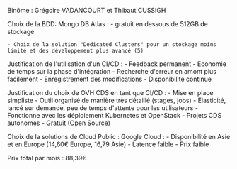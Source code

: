 Binôme : Grégoire VADANCOURT et Thibaut CUSSIGH

Choix de la BDD:  Mongo DB Atlas : 
    - gratuit en dessous de 512GB de stockage
    
    - Choix de la solution "Dedicated Clusters" pour un stockage moins limité et des développement plus avancé (5)

Justification de l'utilisation d'un CI/CD : 
    - Feedback permanent
    - Economie de temps sur la phase d'intégration
    - Recherche d'erreur en amont plus facilement
    - Enregistrement des modifications
    - Disponibilité continue

Justification du choix de OVH CDS en tant que CI/CD :
    - Mise en place simpliste
    - Outil organisé de manière très détaillé (stages, jobs)
    - Elasticité, lancé sur demande, peu de temps d'attente pour les utilisateurs
    - Fonctionne avec les déploiement Kubernetes et OpenStack
    - Projets CDS autonomes
    - Gratuit (Open Source)

Choix de la solutions de Cloud Public : 
Google Cloud :
    - Disponibilité en Asie et en Europe (14,60€ Europe, 16,79 Asie)
    - Latence faible
    - Prix faible
    
Prix total par mois : 88,39€
    
